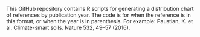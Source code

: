 This GitHub repository contains R scripts for generating a distribution chart of references by publication year.
The code is for when the reference is in this format, or when the year is in parenthesis. For example: Paustian, K. et al. Climate-smart soils. Nature 532, 49–57 (2016). 
